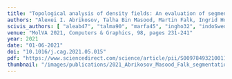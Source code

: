 ```yaml
---
title: "Topological analysis of density fields: An evaluation of segmentation methods"
authors: "Alexei I. Abrikosov, Talha Bin Masood, Martin Falk, Ingrid Hotz"
scivis_authors: [ "aleab47", "talma90", "marfa45", "ingho32", "indoSwed" ]
venue: "MolVA 2021, Computers & Graphics, 98, pages 231-241"
year: 2021
date: "01-06-2021"
doi: "10.1016/j.cag.2021.05.015"
pdf: "https://www.sciencedirect.com/science/article/pii/S009784932100114X/pdfft?isDTMRedir=true&download=true"
thumbnail: "/images/publications/2021_Abrikosov_Masood_Falk_segmentation.png"
---
```


